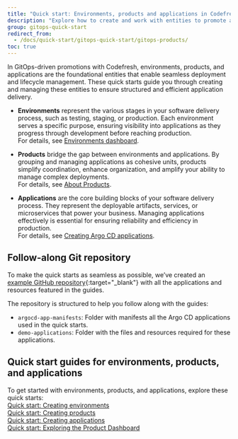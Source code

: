 ```yaml
---
title: "Quick start: Environments, products and applications in Codefresh GitOps"
description: "Explore how to create and work with entities to promote and deploy applications"
group: gitops-quick-start
redirect_from:
  - /docs/quick-start/gitops-quick-start/gitops-products/
toc: true
---
```



In GitOps-driven promotions with Codefresh, environments, products, and applications are the foundational entities that enable seamless deployment and lifecycle management. These quick starts guide you through creating and managing these entities to ensure structured and efficient application delivery.

* **Environments** represent the various stages in your software delivery process, such as testing, staging, or production. Each environment serves a specific purpose, ensuring visibility into applications as they progress through development before reaching production.  
For details, see [Environments dashboard]({{site.baseurl}}/docs/dashboards/gitops-environments/).

* **Products** bridge the gap between environments and applications. By grouping and managing applications as cohesive units, products simplify coordination, enhance organization, and amplify your ability to manage complex deployments.  
For details, see [About Products]({{site.baseurl}}/docs/products/about-products/).

* **Applications** are the core building blocks of your software delivery process. They represent the deployable artifacts, services, or microservices that power your business. Managing applications effectively is essential for ensuring reliability and efficiency in production.  
For details, see [Creating Argo CD applications]({{site.baseurl}}/docs/deployments/gitops/create-application/).

## Follow-along Git repository
To make the quick starts as seamless as possible, we’ve created an [example GitHub repository](https://github.com/codefresh-sandbox/codefresh-quickstart-demo/tree/main/argocd-app-manifests){:target="\_blank"} with all the applications and resources featured in the guides. 

The repository is structured to help you follow along with the guides:
* `argocd-app-manifests`: Folder with manifests all the Argo CD applications used in the quick starts.
* `demo-applications`: Folder with the files and resources required for these applications.

## Quick start guides for environments, products, and applications

To get started with environments, products, and applications, explore these quick starts:  
[Quick start: Creating environments]({{site.baseurl}}/docs/gitops-quick-start/products/quick-start-gitops-environments/)  
[Quick start: Creating products]({{site.baseurl}}/docs/gitops-quick-start/products/quick-start-product-create/)  
[Quick start: Creating applications]({{site.baseurl}}/docs/gitops-quick-start/products/create-app-ui/)  
[Quick start: Exploring the Product Dashboard]({{site.baseurl}}/docs/gitops-quick-start/products/quick-start-product-dashboard/)  



















